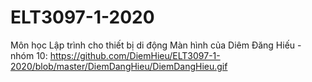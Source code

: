 # ELT3097-1-2020
Môn học Lập trình cho thiết bị di động
Màn hình của Diêm Đăng Hiếu - nhóm 10:
https://github.com/DiemHieu/ELT3097-1-2020/blob/master/DiemDangHieu/DiemDangHieu.gif
